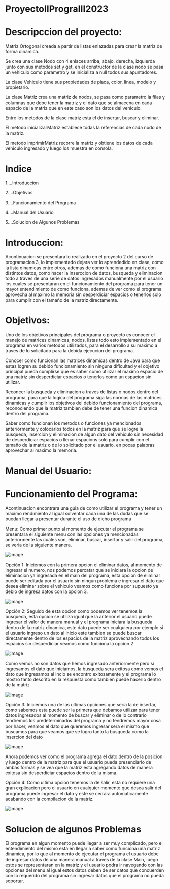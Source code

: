 # ProyectoIIPrograIII2023

# Descripccion del proyecto:
Matriz Ortogonal creada a partir de listas enlazadas para crear la matriz de forma dinamica.

Se crea una clase Nodo con 4 enlaces arriba, abajo, derecha, izquierda junto con sus metodos set y get, en el constructor de la clase nodo se pasa un vehiculo como parametro y se inicializa a null todos
sus apuntadores.

La clase Vehiculo tiene sus propiedades de placa, color, linea, modelo y propietario. 

La clase Matriz crea una matriz de nodos, se pasa como parametro la filas y columnas que debe tener la matriz y el dato que se almacena en cada espacio de la matriz que en este caso son los
datos del vehiculo.

Entre los metodos de la clase matriz esta el de insertar, buscar y eliminar.

El metodo inicializarMatriz establece todas la referencias de cada nodo de la matriz.

El metodo imprimirMatriz recorre la matriz y obtiene los datos de cada vehiculo ingresado y luego los muestra en consola.


# Indice


1....Introducción

2....Objetivos

3....Funcionamiento del Programa

4....Manual del Usuario

5....Solucion de Algunos Problemas

# Introduccion:

Acontinuacion se presentara lo realizado en el proyecto 2 del curso de programacion 3, lo implementado dejara ver lo aprendedido en clase, como la lista dinamicas entre otros, ademas de como funciona una matriz con distintos datos, como hacer la inserccion de datos, busqueda y eliminacion todo a traves de una serie de datos ingresados manualmente por el usuario los cuales se presentaran en el funcionamiento del programa para tener un mayor entendimiento de como funciona, ademas de ver como el programa aprovecha al maximo la memoria sin desperdiciar espacios o tenerlos solo para cumplir con el tamaño de la matriz directamente.


# Objetivos:

Uno de los objetivos principales del programa o proyecto es conocer el manejo de matrices dinamicas, nodos, listas todo esto implementado en el programa en varios metodos utilizados, para el desarrollo a su maximo a traves de lo solicitado para la debida ejecucion del programa.

Conocer como funcionan las matrices dinamicas dentro de Java para que estas logren su debido funcionamiento sin ninguna dificultad y el objetivo principal pueda cumplirse que es saber como utilizar el maximo espacio de una matriz sin desperdiciar espacios o tenerlos como un espacion sin utilizar.

Reconcer la busqueda y eliminacion a traves de listas o nodos dentro del programa, para que la logica del programa siga las normas de las matrices dinamicas y cumplir los objetivos del debido funcionamiento del programa, reconociendo que la matriz tambien debe de tener una funcion dinamica dentro del programa.

Saber como funcionan los metodos o funciones ya mencionados anteriormente y colocarlos todos en la matriz para que se logre la busqueda, insercion y eliminacion de algun dato del vehiculo sin necesidad de desperdiciar espacios o llenar espacions solo para cumplir con el tamaño de la matriz o de lo solicitado por el usuario, en pocas palabras aprovechar al maximo la memoria.

# Manual del Usuario:

# Funcionamiento del Programa:

Acontinuacion encontrara una guia de como utilizar el programa y tener un maximo rendimiento al igual solventar cada una de las dudas que se puedan llegar a presentar durante el uso de dicho programa

Menu:
Como primer punto al momento de ejecutar el programa se presentara el siguiente menu con las opciones ya mencionadas anteriormente las cuales son, eliminar, buscar, insertar y salir del programa, se veria de la siguiente manera.

![image](https://user-images.githubusercontent.com/91577396/235283825-f678f4c2-4d3f-4ab6-90bf-0edf09060baf.png)

Opción 1:
Iniciemos con la primera opcion el eliminar datos, al momento de ingresar el numero, nos podemos percatar que se iniciara la opcion de eliminacion ya ingresada en el main del programa, esta opcion de eliminar puede ser editada por el usuario sin ningun problema e ingresar el dato que desea eliminar sobre el vehiculo veamos como funciona por supuesto ya debio de ingresa datos con la opcion 3.

![image](https://user-images.githubusercontent.com/91577396/235283929-795e9b9b-d218-4b6b-9803-31ad5070b986.png)

Opción 2:
Seguido de esta opcion como podemos ver tenemos la busqueda, esta opcion se utiliza igual que la anterior el usuario puede ingresar el valor de manera manual y el programa iniciara la busqueda dentro de la matriz dinamica, este dato puede ser cualquiera por ejemplo si el usuario ingreso un dato al inicio este tambien se puede buscar directamente dentro de los espacios de la matriz aprovechando todos los espacios sin desperdiciar veamos como funciona la opcion 2

![image](https://user-images.githubusercontent.com/91577396/235284035-3338c5e7-e916-4e60-b8fa-db7104d1df0f.png)

Como vemos no son datos que hemos ingresado anteriormente pero si ingresamos el dato que iniciamos, la busqueda sera exitosa como vemos el dato que ingresamos al incio se encontro exitosamente y el programa lo mostro tanto descrito en la respuesta como tambien puede hacerlo dentro de la matriz

![image](https://user-images.githubusercontent.com/91577396/235284112-1bb1b5bf-893e-467c-9726-617f60d8fb88.png)

Opción 3:
Iniciemos una de las ultimas opciones que seria la de insertar, como sabemos esta puede ser la primera que debamos utilizar para tener datos ingresados al momento de buscar y eliminar o de lo contrario tendremos los predeterminados del programa y no tendremos mayor cosa por hacer, veamos el dato que queremos ingresar sera el mismo que buscamos para que veamos que se logro tanto la busqueda como la insercion del dato

![image](https://user-images.githubusercontent.com/91577396/235284175-93bf2d70-c765-4b92-be7d-75fd8a579a9a.png)

Ahora podemos ver como el programa agrega el dato dentro de la posicion y luego dentro de la matriz para que el usuario pueda presenciarlo de ambas formas y se vea que la matriz esta agregando datos de manera exitosa sin desperdiciar espacios dentro de la misma.

Opción 4:
Como ultima opcion tenemos la de salir, esta no requiere una gran explicacion pero el usuario en cualquier momento que desea salir del programa puede ingresar el dato y este se cerrara automaticamente acabando con la compilacion de la matriz.

![image](https://user-images.githubusercontent.com/91577396/235284239-29053eea-65ff-4d2f-9cc6-30c08e4657d2.png)


# Solucion de algunos Problemas 
El programa en algun momento puede llegar a ser muy complicado, pero el entendimiento del mismo esta en llegar a saber como funciona una matriz dinamica, por lo que al momento de ejecutar el programa el usuario debe de ingresar datos de una manera manual a traves de la clase Main, luego estos se representaran en la matriz y el usuario podra ir navegando con las opciones del menu al igual estos datos deben de ser datos que concuerden con lo requerido del programa sin ingresar datos que el programa no pueda soportar.
